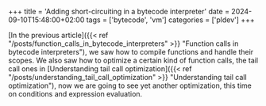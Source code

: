 +++
title = 'Adding short-circuiting in a bytecode interpreter'
date = 2024-09-10T15:48:00+02:00
tags = ['bytecode', 'vm']
categories = ['pldev']
+++

[In the previous article]({{< ref "/posts/function_calls_in_bytecode_interpreters" >}} "Function calls in bytecode interpreters"), we saw how to compile functions and handle their scopes. We also saw how to optimize a certain kind of function calls, the tail call ones in [Understanding tail call optimization]({{< ref "/posts/understanding_tail_call_optimization" >}} "Understanding tail call optimization"), now we are going to see yet another optimization, this time on conditions and expression evaluation.